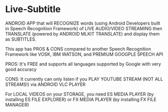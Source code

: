 # Live-Subtitle
ANDROID APP that will RECOGNIZE words (using Android Developers built in Speech Recognition Framework) of LIVE AUDIO/VIDEO STREAMING then TRANSLATE (powered by ANDROID MLKIT TRANSLATE) and display them as SUBTITLES.

This app has PROS & CONS compared to another Speech Recognition Framework like VOSK, IBM WATSON, and PREMIUM GOOGPLE SPEECH API

PROS:
It's FREE and supports all languages supported by Google with very good accuracy

CONS:
It currently can only listen if you PLAY YOUTUBE STREAM (NOT ALL STREAMS!) via ANDROID VLC PLAYER

For LOCAL VIDEOS on your STORAGE, you need ES MEDIA PLAYER (by installing ES FILE EXPLORER) or FX MEDIA PLAYER (by installing FX FILE MANAGER)
